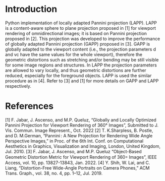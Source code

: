# Introduction


Python implementation of locally adapted Pannini projection (LAPP). LAPP is a content-aware sphere to plane projection proposed in [1] for viewport rendering of omnidirectional images; it is based on Pannini projection proposed in [2]. This projection was developed to improve the performance of globally adapted Pannini projection (GAPP) proposed in [3]. GAPP is globally adapted to the viewport content (i.e., the projection parameters d and vc have the same values for the whole viewport), therefore the geometric distortions such as stretching and/or bending may be still visible for some image regions and structures. In LAPP the projection parameters are allowed to vary locally, and thus geometric distortions are further reduced, especially for the foreground objects. LAPP is used the similar procedure as in [4]. Refer to [3] and [1] for more details on GAPP and LAPP respectively.

# References
[1] F. Jabar, J. Ascenso, and M.P. Queluz, “Globally and Locally Optimized Pannini Projection for Viewport Rendering of 360° Images”, Submitted to J. Vis. Commun. Image Represent., Oct. 2022
[2] T. K.Sharpless, B. Postle, and D. M.German, “Pannini : A New Projection for Rendering Wide Angle Perspective Images,” in Proc. of the 6th Int. Conf. on Computational Aesthetics in Graphics, Visualization and Imaging, London, United Kingdom, Jul. 2010.
 [3] F. Jabar, J. Ascenso, and M.P. Queluz “Object-Based Geometric Distortion Metric for Viewport Rendering of 360⸰ Images”, IEEE Access, vol. 10, pp. 13827-13843, Jan. 2022. 
[4] Y. Shih, W. Lai, and C. Liang, “Distortion-Free Wide-Angle Portraits on Camera Phones,” ACM Trans. Graph., vol. 38, no. 4, pp. 1–12, Jul. 2019.
